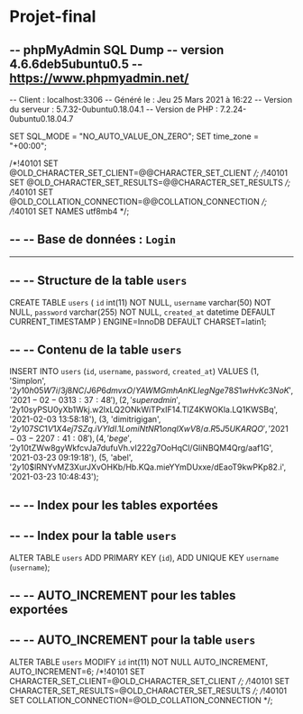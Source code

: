 # Projet-final
-- phpMyAdmin SQL Dump
-- version 4.6.6deb5ubuntu0.5
-- https://www.phpmyadmin.net/
--
-- Client :  localhost:3306
-- Généré le :  Jeu 25 Mars 2021 à 16:22
-- Version du serveur :  5.7.32-0ubuntu0.18.04.1
-- Version de PHP :  7.2.24-0ubuntu0.18.04.7

SET SQL_MODE = "NO_AUTO_VALUE_ON_ZERO";
SET time_zone = "+00:00";


/*!40101 SET @OLD_CHARACTER_SET_CLIENT=@@CHARACTER_SET_CLIENT */;
/*!40101 SET @OLD_CHARACTER_SET_RESULTS=@@CHARACTER_SET_RESULTS */;
/*!40101 SET @OLD_COLLATION_CONNECTION=@@COLLATION_CONNECTION */;
/*!40101 SET NAMES utf8mb4 */;

--
-- Base de données :  `Login`
--

-- --------------------------------------------------------

--
-- Structure de la table `users`
--

CREATE TABLE `users` (
  `id` int(11) NOT NULL,
  `username` varchar(50) NOT NULL,
  `password` varchar(255) NOT NULL,
  `created_at` datetime DEFAULT CURRENT_TIMESTAMP
) ENGINE=InnoDB DEFAULT CHARSET=latin1;

--
-- Contenu de la table `users`
--

INSERT INTO `users` (`id`, `username`, `password`, `created_at`) VALUES
(1, 'Simplon', '$2y$10$h05W7i/3j8NC/J6P6dmvxO/YAWMGmhAnKLIegNge78S1wHvKc3NoK', '2021-02-03 13:37:48'),
(2, 'superadmin', '$2y$10$syPSU0yXb1Wkj.w2lxLQ2ONkWiTPxIF14.TlZ4KWOKla.LQ1KWSBq', '2021-02-03 13:58:18'),
(3, 'dimitrigigan', '$2y$10$7SC1V1X4ej7SZq.iVYldI.1LomiNtNR1onqlXwV8/a.R5J5UKARQO', '2021-03-22 07:41:08'),
(4, 'bege', '$2y$10$tZWw8gyWkfcvJa7dufuVh.vI222g7OoHqCl/GliNBQM4Qrg/aaf1G', '2021-03-23 09:19:18'),
(5, 'abel', '$2y$10$lRNYvMZ3XurJXvOHKb/Hb.KQa.mieYYmDUxxe/dEaoT9kwPKp82.i', '2021-03-23 10:48:43');

--
-- Index pour les tables exportées
--

--
-- Index pour la table `users`
--
ALTER TABLE `users`
  ADD PRIMARY KEY (`id`),
  ADD UNIQUE KEY `username` (`username`);

--
-- AUTO_INCREMENT pour les tables exportées
--

--
-- AUTO_INCREMENT pour la table `users`
--
ALTER TABLE `users`
  MODIFY `id` int(11) NOT NULL AUTO_INCREMENT, AUTO_INCREMENT=6;
/*!40101 SET CHARACTER_SET_CLIENT=@OLD_CHARACTER_SET_CLIENT */;
/*!40101 SET CHARACTER_SET_RESULTS=@OLD_CHARACTER_SET_RESULTS */;
/*!40101 SET COLLATION_CONNECTION=@OLD_COLLATION_CONNECTION */;
